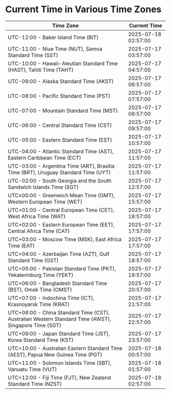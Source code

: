 # Current Time in Various Time Zones

| Time Zone | Current Time |
|-----------|--------------|
| UTC-12:00 - Baker Island Time (BIT) | 2025-07-18 02:57:00 |
| UTC-11:00 - Niue Time (NUT), Samoa Standard Time (SST) | 2025-07-17 03:57:00 |
| UTC-10:00 - Hawaii-Aleutian Standard Time (HAST), Tahiti Time (TAHT) | 2025-07-17 04:57:00 |
| UTC-09:00 - Alaska Standard Time (AKST) | 2025-07-17 06:57:00 |
| UTC-08:00 - Pacific Standard Time (PST) | 2025-07-17 07:57:00 |
| UTC-07:00 - Mountain Standard Time (MST) | 2025-07-17 08:57:00 |
| UTC-06:00 - Central Standard Time (CST) | 2025-07-17 09:57:00 |
| UTC-05:00 - Eastern Standard Time (EST) | 2025-07-17 10:57:00 |
| UTC-04:00 - Atlantic Standard Time (AST), Eastern Caribbean Time (ECT) | 2025-07-17 11:57:00 |
| UTC-03:00 - Argentina Time (ART), Brasília Time (BRT), Uruguay Standard Time (UYT) | 2025-07-17 11:57:00 |
| UTC-02:00 - South Georgia and the South Sandwich Islands Time (SGT) | 2025-07-17 12:57:00 |
| UTC±00:00 - Greenwich Mean Time (GMT), Western European Time (WET) | 2025-07-17 15:57:00 |
| UTC+01:00 - Central European Time (CET), West Africa Time (WAT) | 2025-07-17 16:57:00 |
| UTC+02:00 - Eastern European Time (EET), Central Africa Time (CAT) | 2025-07-17 17:57:00 |
| UTC+03:00 - Moscow Time (MSK), East Africa Time (EAT) | 2025-07-17 17:57:00 |
| UTC+04:00 - Azerbaijan Time (AZT), Gulf Standard Time (GST) | 2025-07-17 18:57:00 |
| UTC+05:00 - Pakistan Standard Time (PKT), Yekaterinburg Time (YEKT) | 2025-07-17 19:57:00 |
| UTC+06:00 - Bangladesh Standard Time (BST), Omsk Time (OMST) | 2025-07-17 20:57:00 |
| UTC+07:00 - Indochina Time (ICT), Krasnoyarsk Time (KRAT) | 2025-07-17 21:57:00 |
| UTC+08:00 - China Standard Time (CST), Australian Western Standard Time (AWST), Singapore Time (SGT) | 2025-07-17 22:57:00 |
| UTC+09:00 - Japan Standard Time (JST), Korea Standard Time (KST) | 2025-07-17 23:57:00 |
| UTC+10:00 - Australian Eastern Standard Time (AEST), Papua New Guinea Time (PGT) | 2025-07-18 00:57:00 |
| UTC+11:00 - Solomon Islands Time (SBT), Vanuatu Time (VUT) | 2025-07-18 01:57:00 |
| UTC+12:00 - Fiji Time (FJT), New Zealand Standard Time (NZST) | 2025-07-18 02:57:00 |
